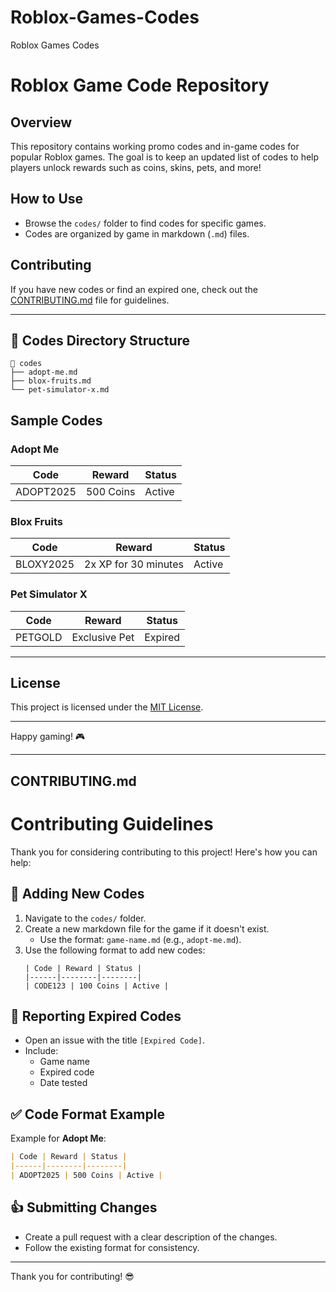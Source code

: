# Roblox-Games-Codes
Roblox Games Codes
# Roblox Game Code Repository

## Overview
This repository contains working promo codes and in-game codes for popular Roblox games. The goal is to keep an updated list of codes to help players unlock rewards such as coins, skins, pets, and more!

## How to Use
- Browse the `codes/` folder to find codes for specific games.
- Codes are organized by game in markdown (`.md`) files.

## Contributing
If you have new codes or find an expired one, check out the [CONTRIBUTING.md](CONTRIBUTING.md) file for guidelines.

---

## 📁 Codes Directory Structure
```
📁 codes
├── adopt-me.md
├── blox-fruits.md
└── pet-simulator-x.md
```

## Sample Codes
### Adopt Me
| Code | Reward | Status |
|------|--------|--------|
| ADOPT2025 | 500 Coins | Active |

### Blox Fruits
| Code | Reward | Status |
|------|--------|--------|
| BLOXY2025 | 2x XP for 30 minutes | Active |

### Pet Simulator X
| Code | Reward | Status |
|------|--------|--------|
| PETGOLD | Exclusive Pet | Expired |

---

## License
This project is licensed under the [MIT License](LICENSE).

---

Happy gaming! 🎮

---

## CONTRIBUTING.md

# Contributing Guidelines

Thank you for considering contributing to this project! Here's how you can help:

## 📝 Adding New Codes
1. Navigate to the `codes/` folder.
2. Create a new markdown file for the game if it doesn't exist.
   - Use the format: `game-name.md` (e.g., `adopt-me.md`).
3. Use the following format to add new codes:
   ```
   | Code | Reward | Status |
   |------|--------|--------|
   | CODE123 | 100 Coins | Active |
   ```

## 🚨 Reporting Expired Codes
- Open an issue with the title `[Expired Code]`.
- Include:
   - Game name
   - Expired code
   - Date tested

## ✅ Code Format Example
Example for **Adopt Me**:
```markdown
| Code | Reward | Status |
|------|--------|--------|
| ADOPT2025 | 500 Coins | Active |
```

## 👍 Submitting Changes
- Create a pull request with a clear description of the changes.
- Follow the existing format for consistency.

---

Thank you for contributing! 😎

